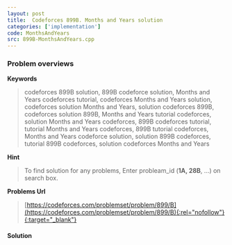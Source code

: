 ```yaml
---
layout: post
title:  Codeforces 899B. Months and Years solution
categories: ['implementation']
code: MonthsAndYears
src: 899B-MonthsAndYears.cpp
---
```

### **Problem overviews**

**Keywords**
> codeforces 899B solution, 899B codeforce solution, Months and Years codeforces tutorial, codeforces Months and Years solution, codeforces solution Months and Years, solution codeforces 899B, codeforces solution 899B, Months and Years tutorial codeforces, solution Months and Years codeforces, 899B codeforces tutorial, tutorial Months and Years codeforces, 899B tutorial codeforces, Months and Years codeforce solution, solution 899B codeforces, tutorial 899B codeforces, solution codeforces Months and Years

**Hint**
> To find solution for any problems, Enter probleam_id (**1A, 28B**, ...) on search box. 

**Problems Url**
> [https://codeforces.com/problemset/problem/899/B](https://codeforces.com/problemset/problem/899/B){:rel="nofollow"}{:target="_blank"}

#### **Solution**



